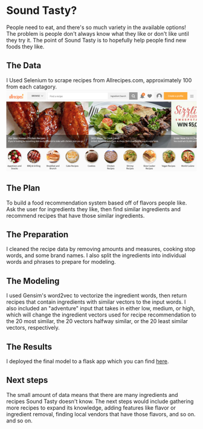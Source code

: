 # Sound Tasty?
People need to eat, and there's so much variety in the available options! The problem is people don't always know what they like or don't like until they try it. The point of Sound Tasty is to hopefully help people find new foods they like.

## The Data
I Used Selenium to scrape recipes from Allrecipes.com, approximately 100 from each catagory.
<img src="Allrecipes.png">

## The Plan
To build a food recommendation system based off of flavors people like. Ask the user for ingredients they like, then find similar ingredients and recommend recipes that have those similar ingredients.

## The Preparation
I cleaned the recipe data by removing amounts and measures, cooking stop words, and some brand names. I also split the ingredients into individual words and phrases to prepare for modeling.

## The Modeling
I used Gensim's word2vec to vectorize the ingredient words, then return recipes that contain ingredients with similar vectors to the input words. I also included an "adventure" input that takes in either low, medium, or high, which will change the ingredient vectors used for recipe recommendation to the 20 most similar, the 20 vectors halfway similar, or the 20 least similar vectors, respectively.

## The Results
I deployed the final model to a flask app which you can find <a href=http:tasty.dsi.link>here</a>.

## Next steps
The small amount of data means that there are many ingredients and recipes Sound Tasty doesn't know. The next steps would include gathering more recipes to expand its knowledge, adding features like flavor or ingredient removal, finding local vendors that have those flavors, and so on. and so on.
